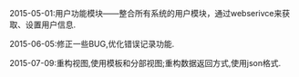 
2015-05-01:用户功能模块——整合所有系统的用户模块，通过webserivce来获取、设置用户信息.

2015-06-05:修正一些BUG,优化错误记录功能.

2015-07-09:重构视图,使用模板和分部视图;重构数据返回方式,使用json格式.